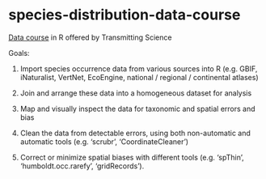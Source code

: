 # species-distribution-data-course
[Data course](https://www.transmittingscience.com/courses/ecology/obtaining-and-cleaning-species-occurrence-data-with-r/) in R offered by Transmitting Science

Goals:
1) Import species occurrence data from various sources into R (e.g. GBIF, iNaturalist, VertNet, EcoEngine, national / regional / continental atlases)

2) Join and arrange these data into a homogeneous dataset for analysis

3) Map and visually inspect the data for taxonomic and spatial errors and bias

4) Clean the data from detectable errors, using both non-automatic and automatic tools (e.g. ‘scrubr’, ‘CoordinateCleaner’)

5) Correct or minimize spatial biases with different tools (e.g. ‘spThin’, ‘humboldt.occ.rarefy’, ‘gridRecords’).
